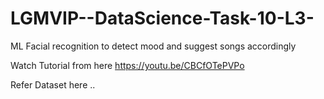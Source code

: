 # LGMVIP--DataScience-Task-10-L3-

ML Facial recognition to detect mood and suggest songs accordingly 

Watch Tutorial from here https://youtu.be/CBCfOTePVPo

Refer Dataset here ..

